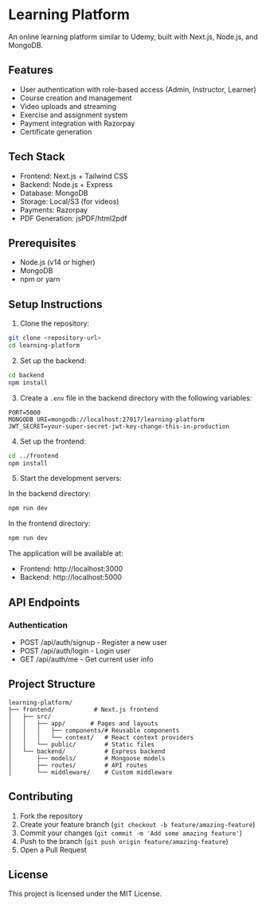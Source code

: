 # Learning Platform

An online learning platform similar to Udemy, built with Next.js, Node.js, and MongoDB.

## Features

- User authentication with role-based access (Admin, Instructor, Learner)
- Course creation and management
- Video uploads and streaming
- Exercise and assignment system
- Payment integration with Razorpay
- Certificate generation

## Tech Stack

- Frontend: Next.js + Tailwind CSS
- Backend: Node.js + Express
- Database: MongoDB
- Storage: Local/S3 (for videos)
- Payments: Razorpay
- PDF Generation: jsPDF/html2pdf

## Prerequisites

- Node.js (v14 or higher)
- MongoDB
- npm or yarn

## Setup Instructions

1. Clone the repository:

```bash
git clone <repository-url>
cd learning-platform
```

2. Set up the backend:

```bash
cd backend
npm install
```

3. Create a `.env` file in the backend directory with the following variables:

```
PORT=5000
MONGODB_URI=mongodb://localhost:27017/learning-platform
JWT_SECRET=your-super-secret-jwt-key-change-this-in-production
```

4. Set up the frontend:

```bash
cd ../frontend
npm install
```

5. Start the development servers:

In the backend directory:

```bash
npm run dev
```

In the frontend directory:

```bash
npm run dev
```

The application will be available at:

- Frontend: http://localhost:3000
- Backend: http://localhost:5000

## API Endpoints

### Authentication

- POST /api/auth/signup - Register a new user
- POST /api/auth/login - Login user
- GET /api/auth/me - Get current user info

## Project Structure

```
learning-platform/
├── frontend/           # Next.js frontend
│   ├── src/
│   │   ├── app/       # Pages and layouts
│   │   │   ├── components/# Reusable components
│   │   │   └── context/   # React context providers
│   │   └── public/        # Static files
│   └── backend/           # Express backend
│       ├── models/        # Mongoose models
│       ├── routes/        # API routes
│       └── middleware/    # Custom middleware
```

## Contributing

1. Fork the repository
2. Create your feature branch (`git checkout -b feature/amazing-feature`)
3. Commit your changes (`git commit -m 'Add some amazing feature'`)
4. Push to the branch (`git push origin feature/amazing-feature`)
5. Open a Pull Request

## License

This project is licensed under the MIT License.
